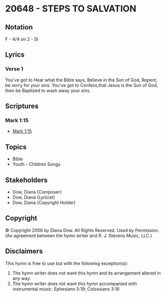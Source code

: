 # 20648 - STEPS TO SALVATION

## Notation

F - 4/4 on 2 - SI

## Lyrics

### Verse 1

You've got to Hear what the Bible says, Believe in the Son of God, Repent, be sorry for your sins. You've got to Confess,that Jesus is the Son of God, then be Baptized to wash away your sins.


## Scriptures

### Mark 1:15

- [Mark 1:15](https://www.biblegateway.com/passage/?search=Mark%201%3A15)


## Topics

- Bible
- Youth - Children Songs

## Stakeholders

- Dow, Diana (Composer)
- Dow, Diana (Lyricist)
- Dow, Diana (Copyright Holder)

## Copyright

© Copyright 2006 by Diana Dow. All Rights Reserved. Used by Permission.
(An agreement between the hymn writer and R. J. Stevens Music, LLC.)

## Disclaimers

This hymn is free to use but with the following exception(s):
1. The hymn writer does not want this hymn and its arrangement altered in any way.
2. The hymn writer does not want this hymn accompanied with instrumental music.
Ephesians 5:19; Colossians 3:16

